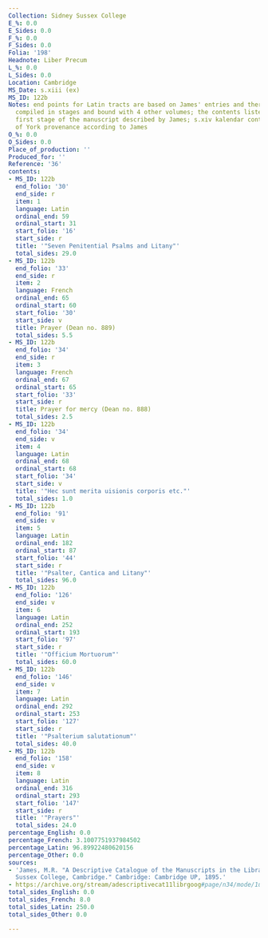 ```yaml
---
Collection: Sidney Sussex College
E_%: 0.0
E_Sides: 0.0
F_%: 0.0
F_Sides: 0.0
Folia: '198'
Headnote: Liber Precum
L_%: 0.0
L_Sides: 0.0
Location: Cambridge
MS_Date: s.xiii (ex)
MS_ID: 122b
Notes: end points for Latin tracts are based on James' entries and therefore approximate;
  compiled in stages and bound with 4 other volumes; the contents listed reflect the
  first stage of the manuscript described by James; s.xiv kalendar contains signs
  of York provenance according to James
O_%: 0.0
O_Sides: 0.0
Place_of_production: ''
Produced_for: ''
Reference: '36'
contents:
- MS_ID: 122b
  end_folio: '30'
  end_side: r
  item: 1
  language: Latin
  ordinal_end: 59
  ordinal_start: 31
  start_folio: '16'
  start_side: r
  title: '"Seven Penitential Psalms and Litany"'
  total_sides: 29.0
- MS_ID: 122b
  end_folio: '33'
  end_side: r
  item: 2
  language: French
  ordinal_end: 65
  ordinal_start: 60
  start_folio: '30'
  start_side: v
  title: Prayer (Dean no. 889)
  total_sides: 5.5
- MS_ID: 122b
  end_folio: '34'
  end_side: r
  item: 3
  language: French
  ordinal_end: 67
  ordinal_start: 65
  start_folio: '33'
  start_side: r
  title: Prayer for mercy (Dean no. 888)
  total_sides: 2.5
- MS_ID: 122b
  end_folio: '34'
  end_side: v
  item: 4
  language: Latin
  ordinal_end: 68
  ordinal_start: 68
  start_folio: '34'
  start_side: v
  title: '"Hec sunt merita uisionis corporis etc."'
  total_sides: 1.0
- MS_ID: 122b
  end_folio: '91'
  end_side: v
  item: 5
  language: Latin
  ordinal_end: 182
  ordinal_start: 87
  start_folio: '44'
  start_side: r
  title: '"Psalter, Cantica and Litany"'
  total_sides: 96.0
- MS_ID: 122b
  end_folio: '126'
  end_side: v
  item: 6
  language: Latin
  ordinal_end: 252
  ordinal_start: 193
  start_folio: '97'
  start_side: r
  title: '"Officium Mortuorum"'
  total_sides: 60.0
- MS_ID: 122b
  end_folio: '146'
  end_side: v
  item: 7
  language: Latin
  ordinal_end: 292
  ordinal_start: 253
  start_folio: '127'
  start_side: r
  title: '"Psalterium salutationum"'
  total_sides: 40.0
- MS_ID: 122b
  end_folio: '158'
  end_side: v
  item: 8
  language: Latin
  ordinal_end: 316
  ordinal_start: 293
  start_folio: '147'
  start_side: r
  title: '"Prayers"'
  total_sides: 24.0
percentage_English: 0.0
percentage_French: 3.1007751937984502
percentage_Latin: 96.89922480620156
percentage_Other: 0.0
sources:
- 'James, M.R. "A Descriptive Catalogue of the Manuscripts in the Library of Sidney
  Sussex College, Cambridge." Cambridge: Cambridge UP, 1895.'
- https://archive.org/stream/adescriptivecat11librgoog#page/n34/mode/1up
total_sides_English: 0.0
total_sides_French: 8.0
total_sides_Latin: 250.0
total_sides_Other: 0.0

---
```

